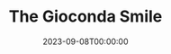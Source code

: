 ---
title: The Gioconda Smile
date: 2023-09-08T00:00:00
opening_date: 1956-02-01
closing_date: 1956-02-11
layout: productions
playbill:
Theatre: Theatre Jacksonville
Venue: Little Theatre
cast:
- Clara: Alice Wise
- Doris Mead: Joan Pomeroy
- Dr. Libbard: Richard Fallon
- General Spence: Jack Evans
- Henry Hutton: Harry Richard
- Janet Spence: Marion Conner
- Maid: Sue Henderson
- Nurse Braddock: Anne Rogers
- Warder: Thomas O'Hagan
crew:
- Assistant Director: Rose Forney
- Construction and painting:
  - Frank Ridge
  - Bob Kornegay
  - Joan Pomeroy
  - Mel Barnert
  - Abbey Fink
  - Carolita Rhoads
  - Budd Porter
  - Larry Zell
  - Margaret Burt
  - Bill West
  - Nat Nunn
  - Elaine Barnert
  - Alice Wise
  - Jerry Kiesel
  - Paul Mandel
  - Rose Forney
  - Happy Gift
  - Peggy Gift
  - Bill Tuggle
  - Dick Kaszner
  - Esther Barnes
- Curtain: L.J. (Happy) Gift
- Director: Richard G. Fallon
- Light Controls: Bob Kornegay
- Make-up Assistant:
  - Polly Clendening
  - Peggy Gift
  - Chic Evans
  - Jane Porter
  - Millie Barnert
  - Beverly Fink
- Make-up Chairman: Mattie Godwin
- Properties Assistant:
  - Mary Lee Roland
  - Alice Wise
- Properties Chairman:
  - Frank Ridge
  - Carolita Rhoads
- Setting and Technical Direction: George A. Ramsey, Jr.
- Sound and Music: Natt Nunn
- Stage Manager: Abbey Fink
- Wardrobe Assistant:
  - Emily Parrish
  - Winifred Horn
  - Sue Fallon
  - Jan Arinson
  - Margaret Burt
  - Liz Whiteman
- Wardrobe Chairman: Leone Thurston
orchestra:
---